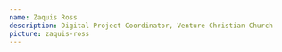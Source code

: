 ```yaml
---
name: Zaquis Ross
description: Digital Project Coordinator, Venture Christian Church
picture: zaquis-ross
---
```


